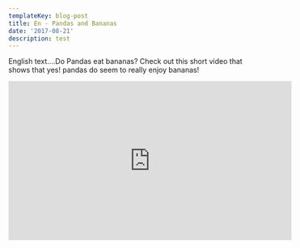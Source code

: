 ```yaml
---
templateKey: blog-post
title: En - Pandas and Bananas
date: '2017-08-21'
description: test
---
```


English text....Do Pandas eat bananas? Check out this short video that shows that yes! pandas do
seem to really enjoy bananas!

<iframe width="560" height="315" src="https://www.youtube.com/embed/4SZl1r2O_bY" frameborder="0" allowfullscreen></iframe>

